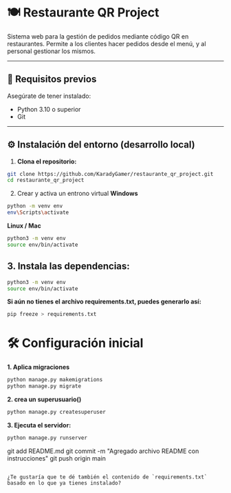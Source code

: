 # 🍽️ Restaurante QR Project

Sistema web para la gestión de pedidos mediante código QR en restaurantes. Permite a los clientes hacer pedidos desde el menú, y al personal gestionar los mismos.

---

## 🚀 Requisitos previos

Asegúrate de tener instalado:

- Python 3.10 o superior
- Git

---

## ⚙️ Instalación del entorno (desarrollo local)

1. **Clona el repositorio:**

```bash
git clone https://github.com/KaradyGamer/restaurante_qr_project.git
cd restaurante_qr_project
```
2. Crear y activa un entrono virtual
**Windows**
```bash
python -m venv env
env\Scripts\activate
```
**Linux / Mac**
```bash
python3 -m venv env
source env/bin/activate
```
## 3. Instala las dependencias:
```bash
python3 -m venv env
source env/bin/activate
```
**Si aún no tienes el archivo requirements.txt, puedes generarlo así:**
```bash
pip freeze > requirements.txt
```
# 🛠️ Configuración inicial
**1. Aplica migraciones**
```bash
python manage.py makemigrations
python manage.py migrate
```
**2. crea un superusuario()**
```bash
python manage.py createsuperuser
```
**3. Ejecuta el servidor:**
```bash
python manage.py runserver
```
git add README.md
git commit -m "Agregado archivo README con instrucciones"
git push origin main
```

¿Te gustaría que te dé también el contenido de `requirements.txt` basado en lo que ya tienes instalado?
